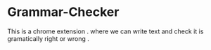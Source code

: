 # Grammar-Checker
This is a chrome extension . where we can write text and check it is gramatically right or wrong .
